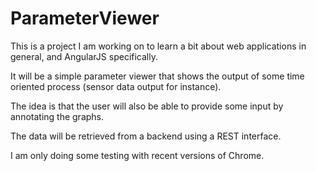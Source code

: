 # ParameterViewer
This is a project I am working on to learn a bit about web applications in general, and AngularJS specifically.

It will be a simple parameter viewer that shows the output of some time oriented process (sensor data output for instance).

The idea is that the user will also be able to provide some input by annotating the graphs.

The data will be retrieved from a backend using a REST interface.

I am only doing some testing with recent versions of Chrome.
